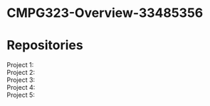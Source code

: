 # CMPG323-Overview-33485356
# Repositories 
Project 1:  <br>
Project 2:  <br>
Project 3:  <br>
Project 4:  <br>
Project 5:  <br>
